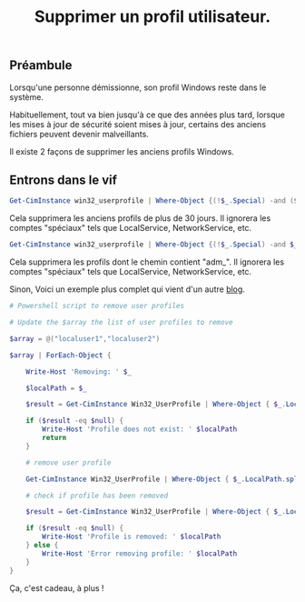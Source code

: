 ﻿---
title: "Supprimer un profil utilisateur."
excerpt: |
    Supprimer un profil utilisateur residuel proprement.

category: PowerShell
classes: wide
comments: true
tags: 
  - PowerShell
  - Tips
  - profiles
---

## Préambule

Lorsqu'une personne démissionne, son profil Windows reste dans le système.

Habituellement, tout va bien jusqu'à ce que des années plus tard, lorsque les mises à jour de sécurité soient mises à jour, certains des anciens fichiers peuvent devenir malveillants.

Il existe 2 façons de supprimer les anciens profils Windows.

## Entrons dans le vif

```powershell
Get-CimInstance win32_userprofile | Where-Object {(!$_.Special) -and ($_.LastUseTime -lt  (Get-Date).AddDays(-30)) } | Remove-CimInstance
```

Cela supprimera les anciens profils de plus de 30 jours. Il ignorera les comptes "spéciaux" tels que LocalService, NetworkService, etc.

```powershell
Get-CimInstance win32_userprofile | Where-Object {(!$_.Special) -and $_.LocalPath -match "adm_*" } | Remove-CimInstance
```

Cela supprimera les profils dont le chemin contient "adm_". Il ignorera les comptes "spéciaux" tels que LocalService, NetworkService, etc.


Sinon, Voici un exemple plus complet qui vient d'un autre [blog](https://paullimblog.wordpress.com/2019/12/31/delete-user-profiles-with-powershell/).

```powershell
# Powershell script to remove user profiles

# Update the $array the list of user profiles to remove

$array = @("localuser1","localuser2")

$array | ForEach-Object {

    Write-Host 'Removing: ' $_

    $localPath = $_

    $result = Get-CimInstance Win32_UserProfile | Where-Object { $_.LocalPath.split('\')[-1] -eq $localPath }

    if ($result -eq $null) {
        Write-Host 'Profile does not exist: ' $localPath
        return
    }

    # remove user profile

    Get-CimInstance Win32_UserProfile | Where-Object { $_.LocalPath.split('\')[-1] -eq $localPath } | Remove-CimInstance `

    # check if profile has been removed

    $result = Get-CimInstance Win32_UserProfile | Where-Object { $_.LocalPath.split('\')[-1] -eq $localPath }

    if ($result -eq $null) {
        Write-Host 'Profile is removed: ' $localPath
    } else {
        Write-Host 'Error removing profile: ' $localPath
    }
}
```

Ça, c'est cadeau, à plus !
